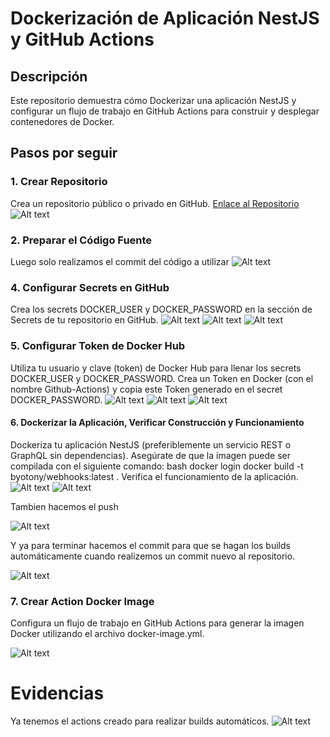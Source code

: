 # Dockerización de Aplicación NestJS y GitHub Actions

## Descripción
Este repositorio demuestra cómo Dockerizar una aplicación NestJS y configurar un flujo de trabajo en GitHub Actions para construir y desplegar contenedores de Docker.

## Pasos por seguir

### 1. Crear Repositorio

Crea un repositorio público o privado en GitHub. [Enlace al Repositorio](https://github.com/DiegoFlores16/docker-practica)
![Alt text](img/image1.png)

### 2. Preparar el Código Fuente

Luego solo realizamos el commit del código a utilizar
![Alt text](img/image2.png)

### 4. Configurar Secrets en GitHub

Crea los secrets DOCKER_USER y DOCKER_PASSWORD en la sección de Secrets de tu repositorio en GitHub.
![Alt text](img/image3.png)
![Alt text](img/image4.png)
![Alt text](img/image5.png)


### 5. Configurar Token de Docker Hub

Utiliza tu usuario y clave (token) de Docker Hub para llenar los secrets DOCKER_USER y DOCKER_PASSWORD.
Crea un Token en Docker (con el nombre Github-Actions) y copia este Token generado en el secret DOCKER_PASSWORD.
![Alt text](img/image6.png)
![Alt text](img/image7.png)
![Alt text](img/image8.png)


#### 6. Dockerizar la Aplicación, Verificar Construcción y Funcionamiento

Dockeriza tu aplicación NestJS (preferiblemente un servicio REST o GraphQL sin dependencias).
Asegúrate de que la imagen puede ser compilada con el siguiente comando:
bash
docker login
docker build -t byotony/webhooks:latest .
Verifica el funcionamiento de la aplicación.
![Alt text](img/image9.png)
![Alt text](img/image10.png)


Tambien hacemos el push

![Alt text](img/image11.png)

Y ya para terminar hacemos el commit para que se hagan los builds automáticamente cuando realizemos un commit nuevo al repositorio.

![Alt text](img/image12.png)

### 7. Crear Action Docker Image
Configura un flujo de trabajo en GitHub Actions para generar la imagen Docker utilizando el archivo docker-image.yml.

![Alt text](img/image13.png)


# Evidencias

Ya tenemos el actions creado para realizar builds automáticos.
![Alt text](img/image14.png)


